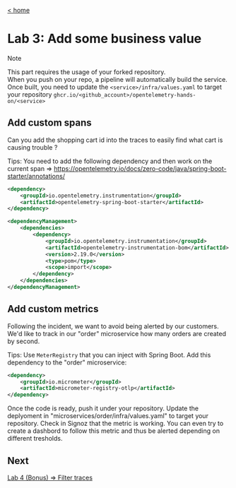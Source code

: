 [< home](<../README.md>)

# Lab 3: Add some business value

> [!NOTE]  
> This part requires the usage of your forked repository.  
> When you push on your repo, a pipeline will automatically build the service. Once built, you need to update the `<service>/infra/values.yaml` to target your repository `ghcr.io/<github_account>/opentelemetry-hands-on/<service>`

## Add custom spans

Can you add the shopping cart id into the traces to easily find what cart is causing trouble ?

Tips: You need to add the following dependency and then work on the current span => https://opentelemetry.io/docs/zero-code/java/spring-boot-starter/annotations/
```xml
<dependency>
    <groupId>io.opentelemetry.instrumentation</groupId>
    <artifactId>opentelemetry-spring-boot-starter</artifactId>
</dependency>

<dependencyManagement>
    <dependencies>
        <dependency>
            <groupId>io.opentelemetry.instrumentation</groupId>
            <artifactId>opentelemetry-instrumentation-bom</artifactId>
            <version>2.19.0</version>
            <type>pom</type>
            <scope>import</scope>
        </dependency>
    </dependencies>
</dependencyManagement>
```

## Add custom metrics

Following the incident, we want to avoid being alerted by our customers. We'd like to track in our "order" microservice how many orders are created by second.

Tips: Use `MeterRegistry` that you can inject with Spring Boot.
Add this dependency to the "order" microservice:

```xml
<dependency>
    <groupId>io.micrometer</groupId>
    <artifactId>micrometer-registry-otlp</artifactId>
</dependency>
```

Once the code is ready, push it under your repository. Update the deplyoment in "microservices/order/infra/values.yaml" to target your repository.
Check in Signoz that the metric is working. You can even try to create a dashbord to follow this metric and thus be alerted depending on different tresholds.

## Next

[Lab 4 (Bonus) => Filter traces](<tp4.md>)